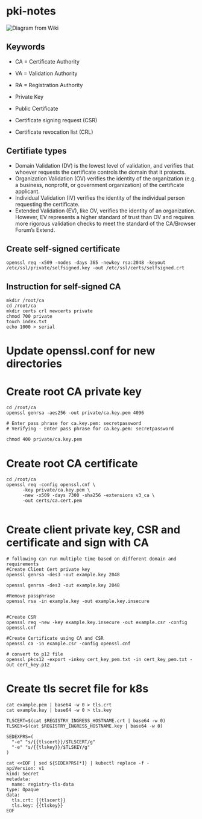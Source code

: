 # pki-notes

![Diagram from Wiki](https://upload.wikimedia.org/wikipedia/commons/3/34/Public-Key-Infrastructure.svg)


## Keywords
* CA = Certificate Authority
* VA = Validation Authority
* RA = Registration Authority

* Private Key
* Public Certificate
* Certificate signing request (CSR)
* Certificate revocation list (CRL)

## Certifiate types

* Domain Validation (DV) is the lowest level of validation, and verifies that whoever requests the certificate controls the domain that it protects.
* Organization Validation (OV) verifies the identity of the organization (e.g. a business, nonprofit, or government organization) of the certificate applicant.
* Individual Validation (IV) verifies the identity of the individual person requesting the certificate.
* Extended Validation (EV), like OV, verifies the identity of an organization. However, EV represents a higher standard of trust than OV and requires more rigorous validation checks to meet the standard of the CA/Browser Forum’s Extend.

## Create self-signed certificate
```
openssl req -x509 -nodes -days 365 -newkey rsa:2048 -keyout /etc/ssl/private/selfsigned.key -out /etc/ssl/certs/selfsigned.crt
```

## Instruction for self-signed CA
```
mkdir /root/ca
cd /root/ca
mkdir certs crl newcerts private
chmod 700 private
touch index.txt
echo 1000 > serial
```
# Update openssl.conf for new directories
# Create root CA private key
```
cd /root/ca
openssl genrsa -aes256 -out private/ca.key.pem 4096

# Enter pass phrase for ca.key.pem: secretpassword
# Verifying - Enter pass phrase for ca.key.pem: secretpassword

chmod 400 private/ca.key.pem
```
# Create root CA certificate
```
cd /root/ca
openssl req -config openssl.cnf \
      -key private/ca.key.pem \
      -new -x509 -days 7300 -sha256 -extensions v3_ca \
      -out certs/ca.cert.pem
      
```

# Create client private key, CSR and certificate and sign with CA

```
# following can run multiple time based on different domain and requirements
#Create Client Cert private key
openssl genrsa -des3 -out example.key 2048

openssl genrsa -des3 -out example.key 2048

#Remove passphrase
openssl rsa -in example.key -out example.key.insecure


#Create CSR
openssl req -new -key example.key.insecure -out example.csr -config openssl.cnf

#Create Certificate using CA and CSR
openssl ca -in example.csr -config openssl.cnf

# convert to p12 file
openssl pkcs12 -export -inkey cert_key_pem.txt -in cert_key_pem.txt -out cert_key.p12
```
# Create tls secret file for k8s
```
cat example.pem | base64 -w 0 > tls.crt
cat example.key | base64 -w 0 > tls.key

TLSCERT=$(cat $REGISTRY_INGRESS_HOSTNAME.crt | base64 -w 0)
TLSKEY=$(cat $REGISTRY_INGRESS_HOSTNAME.key | base64 -w 0)

SEDEXPRS=(
  "-e" "s/{{tlscert}}/$TLSCERT/g"
  "-e" "s/{{tlskey}}/$TLSKEY/g"
)

cat <<EOF | sed ${SEDEXPRS[*]} | kubectl replace -f -
apiVersion: v1
kind: Secret
metadata:
  name: registry-tls-data
type: Opaque
data:
  tls.crt: {{tlscert}}
  tls.key: {{tlskey}}
EOF  

```
